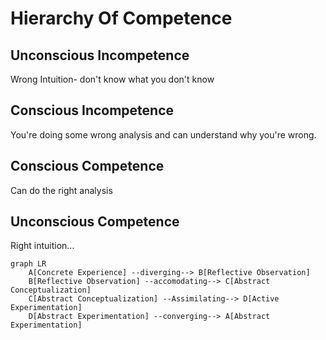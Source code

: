 

# Hierarchy Of Competence

## Unconscious Incompetence
Wrong Intuition- don't know what you don't know

## Conscious Incompetence

You're doing some wrong analysis and can understand why you're wrong.

## Conscious Competence

Can do the right analysis

## Unconscious Competence

Right intuition...


```mermaid
graph LR
    A[Concrete Experience] --diverging--> B[Reflective Observation]
    B[Reflective Observation] --accomodating--> C[Abstract Conceptualization]
    C[Abstract Conceptualization] --Assimilating--> D[Active Experimentation]
    D[Abstract Experimentation] --converging--> A[Abstract Experimentation]
```